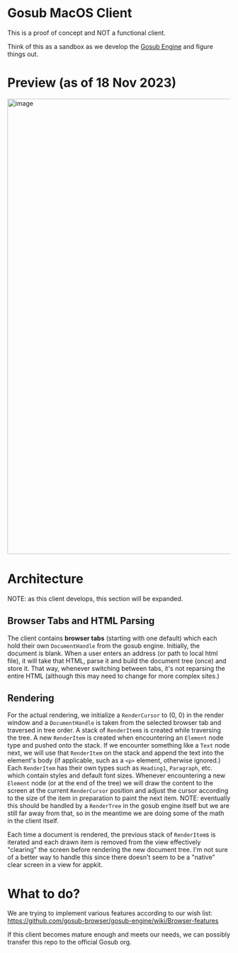 # Gosub MacOS Client
This is a proof of concept and NOT a functional client.

Think of this as a sandbox as we develop the [Gosub Engine](https://github.com/gosub-browser/gosub-engine) and figure things out.

# Preview (as of 18 Nov 2023)
<img width="1025" alt="image" src="https://github.com/Kiyoshika/gosub-client-macos/assets/49159969/9886003a-99aa-4dfd-bf15-4927ec95b413">

# Architecture
NOTE: as this client develops, this section will be expanded.

## Browser Tabs and HTML Parsing
The client contains **browser tabs** (starting with one default) which each hold their own `DocumentHandle` from the gosub engine. Initially, the document is blank. When a user enters an address (or path to local html file), it will take that HTML, parse it and build the document tree (once) and store it. That way, whenever switching between tabs, it's not reparsing the entire HTML (although this may need to change for more complex sites.)

## Rendering
For the actual rendering, we initialize a `RenderCursor` to (0, 0) in the render window and a `DocumentHandle` is taken from the selected browser tab and traversed in tree order. A stack of `RenderItem`s is created while traversing the tree. A new `RenderItem` is created when encountering an `Element` node type and pushed onto the stack. If we encounter something like a `Text` node next, we will use that `RenderItem` on the stack and append the text into the element's body (if applicable, such as a `<p>` element, otherwise ignored.) Each `RenderItem` has their own types such as `Heading1`, `Paragraph`, etc. which contain styles and default font sizes. Whenever encountering a new `Element` node (or at the end of the tree) we will draw the content to the screen at the current `RenderCursor` position and adjust the cursor according to the size of the item in preparation to paint the next item. NOTE: eventually this should be handled by a `RenderTree` in the gosub engine itself but we are still far away from that, so in the meantime we are doing some of the math in the client itself.

Each time a document is rendered, the previous stack of `RenderItem`s is iterated and each drawn item is removed from the view effectively "clearing" the screen before rendering the new document tree. I'm not sure of a better way to handle this since there doesn't seem to be a "native" clear screen in a view for appkit.

# What to do?
We are trying to implement various features according to our wish list: https://github.com/gosub-browser/gosub-engine/wiki/Browser-features

If this client becomes mature enough and meets our needs, we can possibly transfer this repo to the official Gosub org.
